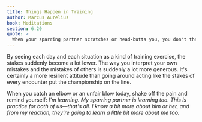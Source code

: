```yaml
---
title: Things Happen in Training
author: Marcus Aurelius
book: Meditations
section: 6.20
quote: >
  When your sparring partner scratches or head-butts you, you don't then make a show of it, or protest, or view him with suspicion or as plotting against you. And yet you keep an eye on him, not as an enemy or with suspicion, but with a healthy avoidance. You should act this way with all things in life. We should give a pass to many things with our fellow trainees. For, as I've said, it's possible to avoid without suspicion or hate.
---
```


By seeing each day and each situation as a kind of training exercise, the stakes suddenly become a lot lower. The way you interpret your own mistakes and the mistakes of others is suddenly a lot more generous. It's certainly a more resilient attitude than going around acting like the stakes of every encounter put the championship on the line.

When you catch an elbow or an unfair blow today, shake off the pain and remind yourself: _I'm learning. My sparring partner is learning too. This is practice for both of us—that's all. I know a bit more about him or her, and from my reaction, they're going to learn a little bit more about me too._
